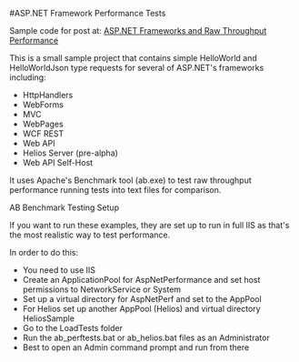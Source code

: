 #ASP.NET Framework Performance Tests

Sample code for post at:
[ASP.NET Frameworks and Raw Throughput Performance](http://www.west-wind.com/weblog/)


This is a small sample project that contains simple HelloWorld and HelloWorldJson 
type requests for several of ASP.NET's frameworks including:

* HttpHandlers
* WebForms
* MVC
* WebPages
* WCF REST
* Web API
* Helios Server (pre-alpha)
* Web API Self-Host

It uses Apache's Benchmark tool (ab.exe) to test raw throughput performance
running tests into text files for comparison.

AB Benchmark Testing Setup

If you want to run these examples, they are set up to run in full IIS as that's
the most realistic way to test performance. 

In order to do this:

* You need to use IIS
* Create an ApplicationPool for AspNetPerformance and set host permissions to NetworkService or System
* Set up a virtual directory for AspNetPerf and set to the AppPool
* For Helios set up another AppPool (Helios) and virtual directory HeliosSample
* Go to the LoadTests folder
* Run the ab_perftests.bat or ab_helios.bat files as an Administrator
* Best to open an Admin command prompt and run from there